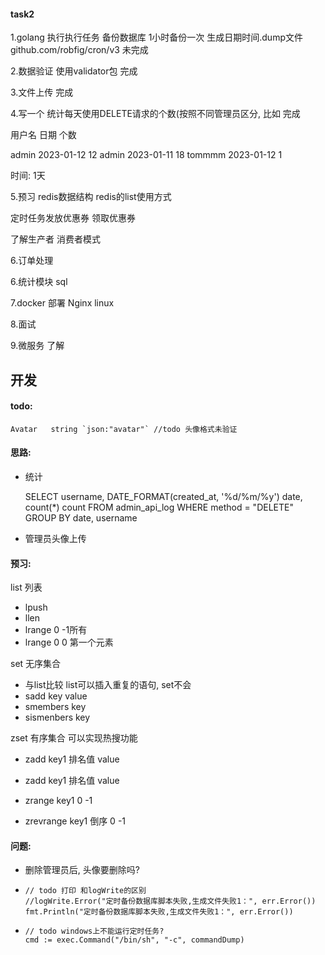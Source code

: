 #### task2

1.golang 执行执行任务 备份数据库 1小时备份一次  生成日期时间.dump文件   github.com/robfig/cron/v3 未完成

2.数据验证  使用validator包  完成

3.文件上传 完成

4.写一个  统计每天使用DELETE请求的个数(按照不同管理员区分, 比如 完成

用户名  日期  个数

admin  2023-01-12   12
admin  2023-01-11   18
tommmm 2023-01-12   1









时间: 1天

 

5.预习 redis数据结构
redis的list使用方式

定时任务发放优惠券  领取优惠券

了解生产者  消费者模式



6.订单处理



6.统计模块 sql



7.docker 部署 Nginx linux

8.面试

9.微服务  了解





## 开发

#### todo:

```
Avatar   string `json:"avatar"` //todo 头像格式未验证
```





#### 思路:

* 统计

  SELECT username, DATE_FORMAT(created_at, '%d/%m/%y') date, count(*) count
  FROM admin_api_log
  WHERE method = "DELETE"
  GROUP BY date, username

  

* 管理员头像上传



#### 预习:

list 列表

* lpush
* llen
* lrange 0 -1所有
* lrange 0 0 第一个元素



set 无序集合

* 与list比较 list可以插入重复的语句, set不会
* sadd key value
* smembers key
* sismenbers key



zset 有序集合  可以实现热搜功能

* zadd key1 排名值 value

* zadd key1 排名值 value

* zrange key1 0 -1 
* zrevrange key1 倒序 0 -1 







#### 问题: 

* 删除管理员后, 头像要删除吗?

* ```
  // todo 打印 和logWrite的区别
  //logWrite.Error("定时备份数据库脚本失败,生成文件失败1：", err.Error())
  fmt.Println("定时备份数据库脚本失败,生成文件失败1：", err.Error())
  ```

* ```
  // todo windows上不能运行定时任务?
  cmd := exec.Command("/bin/sh", "-c", commandDump)
  ```